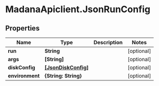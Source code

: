 # MadanaApiclient.JsonRunConfig

## Properties

Name | Type | Description | Notes
------------ | ------------- | ------------- | -------------
**run** | **String** |  | [optional] 
**args** | **[String]** |  | [optional] 
**diskConfig** | [**[JsonDiskConfig]**](JsonDiskConfig.md) |  | [optional] 
**environment** | **{String: String}** |  | [optional] 


